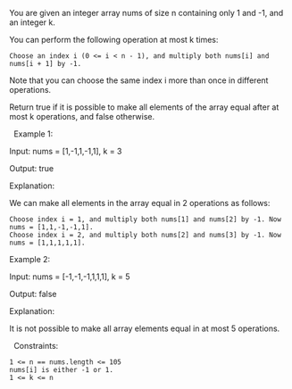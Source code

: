 You are given an integer array nums of size n containing only 1 and -1, and an integer k.

You can perform the following operation at most k times:


	
	Choose an index i (0 <= i < n - 1), and multiply both nums[i] and nums[i + 1] by -1.
	


Note that you can choose the same index i more than once in different operations.

Return true if it is possible to make all elements of the array equal after at most k operations, and false otherwise.

 
Example 1:


Input: nums = [1,-1,1,-1,1], k = 3

Output: true

Explanation:

We can make all elements in the array equal in 2 operations as follows:


	Choose index i = 1, and multiply both nums[1] and nums[2] by -1. Now nums = [1,1,-1,-1,1].
	Choose index i = 2, and multiply both nums[2] and nums[3] by -1. Now nums = [1,1,1,1,1].



Example 2:


Input: nums = [-1,-1,-1,1,1,1], k = 5

Output: false

Explanation:

It is not possible to make all array elements equal in at most 5 operations.


 
Constraints:


	1 <= n == nums.length <= 105
	nums[i] is either -1 or 1.
	1 <= k <= n

